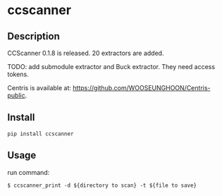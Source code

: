 # ccscanner
## Description
CCScanner 0.1.8 is released.
20 extractors are added.

TODO: add submodule extractor and Buck extractor. They need access tokens.

Centris is available at: https://github.com/WOOSEUNGHOON/Centris-public.

## Install
```
pip install ccscanner
```

## Usage
run command:
```
$ ccscanner_print -d ${directory to scan} -t ${file to save}
```